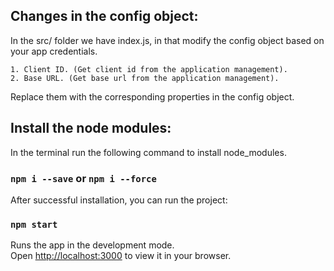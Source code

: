 ## Changes in the config object:

In the src/ folder we have index.js, in that modify the config object based on your app credentials.
    
    1. Client ID. (Get client id from the application management).
    2. Base URL. (Get base url from the application management).

Replace them with the corresponding properties in the config object.

## Install the node modules:

In the terminal run the following command to install node_modules.
### `npm i --save` or `npm i --force`

After successful installation, you can run the project:

### `npm start`

Runs the app in the development mode.\
Open [http://localhost:3000](http://localhost:3000) to view it in your browser.

